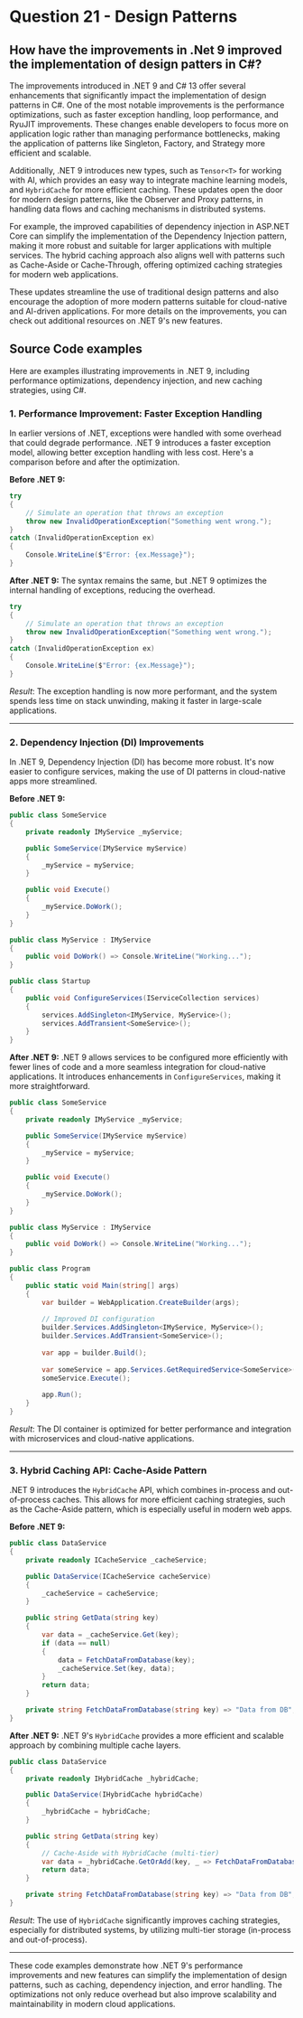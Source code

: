 # Question 21 - Design Patterns

## How have the improvements in .Net 9 improved the implementation of design patters in C#?

The improvements introduced in .NET 9 and C# 13 offer several enhancements that significantly impact the implementation of design patterns in C#. One of the most notable improvements is the performance optimizations, such as faster exception handling, loop performance, and RyuJIT improvements. These changes enable developers to focus more on application logic rather than managing performance bottlenecks, making the application of patterns like Singleton, Factory, and Strategy more efficient and scalable.

Additionally, .NET 9 introduces new types, such as `Tensor<T>` for working with AI, which provides an easy way to integrate machine learning models, and `HybridCache` for more efficient caching. These updates open the door for modern design patterns, like the Observer and Proxy patterns, in handling data flows and caching mechanisms in distributed systems.

For example, the improved capabilities of dependency injection in ASP.NET Core can simplify the implementation of the Dependency Injection pattern, making it more robust and suitable for larger applications with multiple services. The hybrid caching approach also aligns well with patterns such as Cache-Aside or Cache-Through, offering optimized caching strategies for modern web applications.

These updates streamline the use of traditional design patterns and also encourage the adoption of more modern patterns suitable for cloud-native and AI-driven applications. For more details on the improvements, you can check out additional resources on .NET 9's new features.

## Source Code examples

Here are examples illustrating improvements in .NET 9, including performance optimizations, dependency injection, and new caching strategies, using C#.

### 1. **Performance Improvement: Faster Exception Handling**

In earlier versions of .NET, exceptions were handled with some overhead that could degrade performance. .NET 9 introduces a faster exception model, allowing better exception handling with less cost. Here's a comparison before and after the optimization.

**Before .NET 9:**
```csharp
try
{
    // Simulate an operation that throws an exception
    throw new InvalidOperationException("Something went wrong.");
}
catch (InvalidOperationException ex)
{
    Console.WriteLine($"Error: {ex.Message}");
}
```
**After .NET 9:**
The syntax remains the same, but .NET 9 optimizes the internal handling of exceptions, reducing the overhead.

```csharp
try
{
    // Simulate an operation that throws an exception
    throw new InvalidOperationException("Something went wrong.");
}
catch (InvalidOperationException ex)
{
    Console.WriteLine($"Error: {ex.Message}");
}
```
*Result*: The exception handling is now more performant, and the system spends less time on stack unwinding, making it faster in large-scale applications.

---

### 2. **Dependency Injection (DI) Improvements**

In .NET 9, Dependency Injection (DI) has become more robust. It's now easier to configure services, making the use of DI patterns in cloud-native apps more streamlined.

**Before .NET 9:**
```csharp
public class SomeService
{
    private readonly IMyService _myService;

    public SomeService(IMyService myService)
    {
        _myService = myService;
    }

    public void Execute()
    {
        _myService.DoWork();
    }
}

public class MyService : IMyService
{
    public void DoWork() => Console.WriteLine("Working...");
}

public class Startup
{
    public void ConfigureServices(IServiceCollection services)
    {
        services.AddSingleton<IMyService, MyService>();
        services.AddTransient<SomeService>();
    }
}
```

**After .NET 9:**
.NET 9 allows services to be configured more efficiently with fewer lines of code and a more seamless integration for cloud-native applications. It introduces enhancements in `ConfigureServices`, making it more straightforward.

```csharp
public class SomeService
{
    private readonly IMyService _myService;

    public SomeService(IMyService myService)
    {
        _myService = myService;
    }

    public void Execute()
    {
        _myService.DoWork();
    }
}

public class MyService : IMyService
{
    public void DoWork() => Console.WriteLine("Working...");
}

public class Program
{
    public static void Main(string[] args)
    {
        var builder = WebApplication.CreateBuilder(args);
        
        // Improved DI configuration
        builder.Services.AddSingleton<IMyService, MyService>();
        builder.Services.AddTransient<SomeService>();
        
        var app = builder.Build();
        
        var someService = app.Services.GetRequiredService<SomeService>();
        someService.Execute();
        
        app.Run();
    }
}
```
*Result*: The DI container is optimized for better performance and integration with microservices and cloud-native applications.

---

### 3. **Hybrid Caching API: Cache-Aside Pattern**

.NET 9 introduces the `HybridCache` API, which combines in-process and out-of-process caches. This allows for more efficient caching strategies, such as the Cache-Aside pattern, which is especially useful in modern web apps.

**Before .NET 9:**
```csharp
public class DataService
{
    private readonly ICacheService _cacheService;

    public DataService(ICacheService cacheService)
    {
        _cacheService = cacheService;
    }

    public string GetData(string key)
    {
        var data = _cacheService.Get(key);
        if (data == null)
        {
            data = FetchDataFromDatabase(key);
            _cacheService.Set(key, data);
        }
        return data;
    }

    private string FetchDataFromDatabase(string key) => "Data from DB";
}
```

**After .NET 9:**
.NET 9's `HybridCache` provides a more efficient and scalable approach by combining multiple cache layers.

```csharp
public class DataService
{
    private readonly IHybridCache _hybridCache;

    public DataService(IHybridCache hybridCache)
    {
        _hybridCache = hybridCache;
    }

    public string GetData(string key)
    {
        // Cache-Aside with HybridCache (multi-tier)
        var data = _hybridCache.GetOrAdd(key, _ => FetchDataFromDatabase(key));
        return data;
    }

    private string FetchDataFromDatabase(string key) => "Data from DB";
}
```
*Result*: The use of `HybridCache` significantly improves caching strategies, especially for distributed systems, by utilizing multi-tier storage (in-process and out-of-process).

---

These code examples demonstrate how .NET 9's performance improvements and new features can simplify the implementation of design patterns, such as caching, dependency injection, and error handling. The optimizations not only reduce overhead but also improve scalability and maintainability in modern cloud applications.
